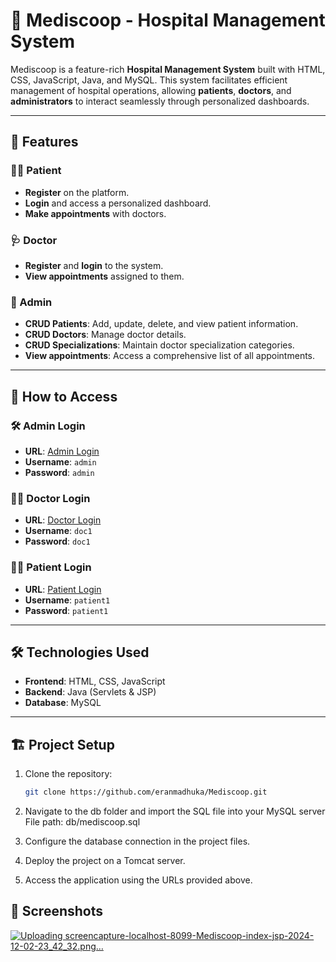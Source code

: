 # 🏥 Mediscoop - Hospital Management System  

Mediscoop is a feature-rich **Hospital Management System** built with HTML, CSS, JavaScript, Java, and MySQL. This system facilitates efficient management of hospital operations, allowing **patients**, **doctors**, and **administrators** to interact seamlessly through personalized dashboards.

---

## 🌟 Features  

### 👩‍⚕️ Patient  
- **Register** on the platform.  
- **Login** and access a personalized dashboard.  
- **Make appointments** with doctors.  

### 🩺 Doctor  
- **Register** and **login** to the system.  
- **View appointments** assigned to them.  

### 🔐 Admin  
- **CRUD Patients**: Add, update, delete, and view patient information.  
- **CRUD Doctors**: Manage doctor details.  
- **CRUD Specializations**: Maintain doctor specialization categories.  
- **View appointments**: Access a comprehensive list of all appointments.  

---

## 🚀 How to Access  

### 🛠 Admin Login  
- **URL**: [Admin Login](/Mediscoop/admin/admin-login.jsp)  
- **Username**: `admin`  
- **Password**: `admin`  

### 👨‍⚕️ Doctor Login  
- **URL**: [Doctor Login](/Mediscoop/doctor/doctor-login.jsp)  
- **Username**: `doc1`  
- **Password**: `doc1`  

### 🧑‍💻 Patient Login  
- **URL**: [Patient Login](9/Mediscoop/login.jsp)  
- **Username**: `patient1`  
- **Password**: `patient1`  

---

## 🛠 Technologies Used  
- **Frontend**: HTML, CSS, JavaScript  
- **Backend**: Java (Servlets & JSP)  
- **Database**: MySQL  

---

## 🏗 Project Setup  
1. Clone the repository:  
   ```bash  
   git clone https://github.com/eranmadhuka/Mediscoop.git

2. Navigate to the db folder and import the SQL file into your MySQL server
     File path: db/mediscoop.sql
   
3. Configure the database connection in the project files.
4. Deploy the project on a Tomcat server.
5. Access the application using the URLs provided above.


## 📸 Screenshots
[![Uploading screencapture-localhost-8099-Mediscoop-index-jsp-2024-12-02-23_42_32.png…]()](https://github.com/eranmadhuka/Mediscoop/blob/673be11d13efa944617b50950c5f6694c787bac1/screenshot2.png)


